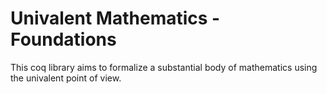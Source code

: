 Univalent Mathematics - Foundations
===================================

This coq library aims to formalize a substantial body of mathematics using the
univalent point of view.


